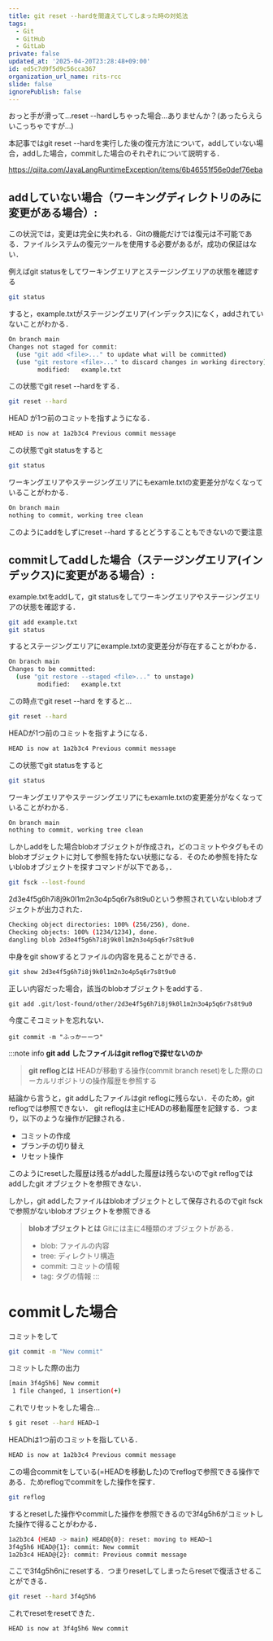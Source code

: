 ```yaml
---
title: git reset --hardを間違えてしてしまった時の対処法
tags:
  - Git
  - GitHub
  - GitLab
private: false
updated_at: '2025-04-20T23:28:48+09:00'
id: ed5c7d9f5d9c56cca367
organization_url_name: rits-rcc
slide: false
ignorePublish: false
---
```

おっと手が滑って...reset --hardしちゃった場合...ありませんか？(あったらえらいこっちゃですが...)

本記事ではgit reset --hardを実行した後の復元方法について，addしていない場合，addした場合，commitした場合のそれぞれについて説明する．

https://qiita.com/JavaLangRuntimeException/items/6b46551f56e0def76eba

## addしていない場合（ワーキングディレクトリのみに変更がある場合）:
この状況では，変更は完全に失われる．Gitの機能だけでは復元は不可能である．ファイルシステムの復元ツールを使用する必要があるが，成功の保証はない．

例えばgit statusをしてワーキングエリアとステージングエリアの状態を確認する
```bash
git status
```
すると，example.txtがステージングエリア(インデックス)になく，addされていないことがわかる．
```bash
On branch main
Changes not staged for commit:
  (use "git add <file>..." to update what will be committed)
  (use "git restore <file>..." to discard changes in working directory)
        modified:   example.txt
```
この状態でgit reset --hardをする．
```bash
git reset --hard
```
HEAD が1つ前のコミットを指すようになる．
```bash
HEAD is now at 1a2b3c4 Previous commit message
```
この状態でgit statusをすると
```bash
git status
```
ワーキングエリアやステージングエリアにもexamle.txtの変更差分がなくなっていることがわかる．
```bash
On branch main
nothing to commit, working tree clean
```
このようにaddをしずにreset --hard するとどうすることもできないので要注意

## commitしてaddした場合（ステージングエリア(インデックス)に変更がある場合）:
example.txtをaddして，git statusをしてワーキングエリアやステージングエリアの状態を確認する．
```bash
git add example.txt
git status
```
するとステージングエリアにexample.txtの変更差分が存在することがわかる．
```bash
On branch main
Changes to be committed:
  (use "git restore --staged <file>..." to unstage)
        modified:   example.txt
```
この時点でgit reset --hard をすると...
```bash
git reset --hard
```
HEADが1つ前のコミットを指すようになる．
```bash
HEAD is now at 1a2b3c4 Previous commit message
```
この状態でgit statusをすると
```bash
git status
```
ワーキングエリアやステージングエリアにもexamle.txtの変更差分がなくなっていることがわかる．
```bash
On branch main
nothing to commit, working tree clean
```
しかしaddをした場合blobオブジェクトが作成され，どのコミットやタグもそのblobオブジェクトに対して参照を持たない状態になる．そのため参照を持たないblobオブジェクトを探すコマンドが以下である，．
```bash
git fsck --lost-found
```
2d3e4f5g6h7i8j9k0l1m2n3o4p5q6r7s8t9u0という参照されていないblobオブジェクトが出力された．
```bash
Checking object directories: 100% (256/256), done.
Checking objects: 100% (1234/1234), done.
dangling blob 2d3e4f5g6h7i8j9k0l1m2n3o4p5q6r7s8t9u0
```
中身をgit showするとファイルの内容を見ることができる．
```bash
git show 2d3e4f5g6h7i8j9k0l1m2n3o4p5q6r7s8t9u0
```
正しい内容だった場合，該当のblobオブジェクトをaddする．
```
git add .git/lost-found/other/2d3e4f5g6h7i8j9k0l1m2n3o4p5q6r7s8t9u0
```
今度こそコミットを忘れない．
```
git commit -m "ふっかーーつ"
```
:::note info
**git add したファイルはgit reflogで探せないのか**
> **git reflogとは**
> HEADが移動する操作(commit branch reset)をした際のローカルリポジトリの操作履歴を参照する

結論から言うと，git addしたファイルはgit reflogに残らない．そのため，git reflogでは参照できない．
git reflogは主にHEADの移動履歴を記録する．つまり，以下のような操作が記録される．
- コミットの作成
- ブランチの切り替え
- リセット操作

このようにresetした履歴は残るがaddした履歴は残らないのでgit reflogではaddしたgit オブジェクトを参照できない．

しかし，git addしたファイルはblobオブジェクトとして保存されるのでgit fsckで参照がないblobオブジェクトを参照できる
> **blobオブジェクトとは**
> Gitには主に4種類のオブジェクトがある．
>
> - blob: ファイルの内容
> - tree: ディレクトリ構造
> - commit: コミットの情報
> - tag: タグの情報
:::

# commitした場合
コミットをして
```bash
git commit -m "New commit"
```
コミットした際の出力
```bash
[main 3f4g5h6] New commit
 1 file changed, 1 insertion(+)
```
これでリセットをした場合...
```bash
$ git reset --hard HEAD~1
```
HEADhは1つ前のコミットを指している．
```bash
HEAD is now at 1a2b3c4 Previous commit message
````
この場合commitをしている(=HEADを移動した)のでreflogで参照できる操作である．ためreflogでcommitをした操作を探す．
```bash
git reflog
```
するとresetした操作やcommitした操作を参照できるので3f4g5h6がコミットした操作で得ることがわかる．
```bash
1a2b3c4 (HEAD -> main) HEAD@{0}: reset: moving to HEAD~1
3f4g5h6 HEAD@{1}: commit: New commit
1a2b3c4 HEAD@{2}: commit: Previous commit message
```
ここで3f4g5h6nにresetする．つまりresetしてしまったらresetで復活させることができる．
```bash
git reset --hard 3f4g5h6
```
これでresetをresetできた．
```bash
HEAD is now at 3f4g5h6 New commit
```
 

